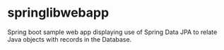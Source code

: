 # springlibwebapp
Spring boot sample web app displaying use of Spring Data JPA to relate Java objects with records in the Database. 
